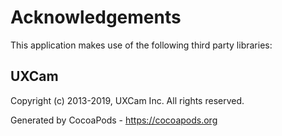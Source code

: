 # Acknowledgements
This application makes use of the following third party libraries:

## UXCam

Copyright (c) 2013-2019, UXCam Inc.
All rights reserved.

Generated by CocoaPods - https://cocoapods.org
